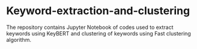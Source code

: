 # Keyword-extraction-and-clustering
The repository contains Jupyter Notebook of codes used to extract keywords using KeyBERT and clustering of keywords using Fast clustering algorithm.
